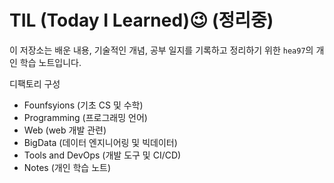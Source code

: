 # TIL (Today I Learned)😉 (정리중)

이 저장소는 배운 내용, 기술적인 개념, 공부 일지를 기록하고 정리하기 위한 `hea97`의 개인 학습 노트입니다.

디팩토리 구성

- Founfsyions (기초 CS 및 수학)
- Programming (프로그래밍 언어)
- Web (web 개발 관련)
- BigData (데이터 엔지니어링 및 빅데이터)
- Tools and DevOps (개발 도구 및 CI/CD)
- Notes (개인 학습 노트)